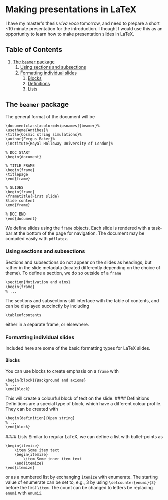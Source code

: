 # Making presentations in LaTeX
I have my master's thesis *viva voce* tomorrow, and need to prepare a short \~10 minute presentation for the introduction. I thought I would use this as an opportunity to learn how to make presentation slides in LaTeX.
<!--BEGIN TOC-->
## Table of Contents
1. [The `beamer` package](#toc-sub-tag-0)
	1. [Using sections and subsections](#toc-sub-tag-1)
	2. [Formatting individual slides](#toc-sub-tag-2)
		1. [Blocks](#toc-sub-tag-3)
		2. [Definitions](#toc-sub-tag-4)
		3. [Lists](#toc-sub-tag-5)
<!--END TOC-->
## The `beamer` package <a name="toc-sub-tag-0"></a>
The general format of the document will be
```
\documentclass[xcolor=dvipsnames]{beamer}%
\usetheme{Antibes}%
\title{Cosmic string simulations}%
\author{Fergus Baker}%
\institute{Royal Holloway University of London}%

% DOC START
\begin{document}

% TITLE FRAME
\begin{frame}
\titlepage
\end{frame}

% SLIDES
\begin{frame}
\frametitle{First slide}
Slide content
\end{frame}

% DOC END
\end{document}
```
We define slides using the `frame` objects. Each slide is rendered with a task-bar at the bottom of the page for navigation. The document may be compiled easily with `pdflatex`.

### Using sections and subsections <a name="toc-sub-tag-1"></a>
Sections and subsections do not appear on the slides as headings, but rather in the slide metadata (located differently depending on the choice of theme). To define a section, we do so outside of a `frame`
```
\section{Motivation and aims}
\begin{frame}
% ...
```
The sections and subsections still interface with the table of contents, and can be displayed succinctly by including
```
\tableofcontents
```
either in a separate frame, or elsewhere.

### Formatting individual slides <a name="toc-sub-tag-2"></a>
Included here are some of the basic formatting types for LaTeX slides.
#### Blocks <a name="toc-sub-tag-3"></a>
You can use blocks to create emphasis on a `frame` with
```
\begin{block}{Background and axioms}
% ...
\end{block}
```
This will create a colourful block of tedt on the slide.
#### Definitions <a name="toc-sub-tag-4"></a>
Definitions are a special type of block, which have a different colour profile. They can be created with
```
\begin{definition}{Open string}
% ...
\end{block}
```
#### Lists <a name="toc-sub-tag-5"></a>
Similar to regular LaTeX, we can define a list with bullet-points as
```
\begin{itemize}
	\item Some item text
	\begin{itemize}
		\item Some inner item text
	\end{itemize}
\end{itemize}
```
or as a numbered list by exchanging `itemize` with enumerate. The starting value of enumerate can be set to, e.g., 3 by using `\setcounter{enumi}{3}` before the first `\item`. The count can be changed to letters be replacing `enumi` with `enumii`.